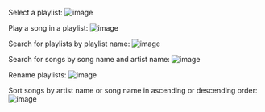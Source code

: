 Select a playlist:
![image](https://github.com/user-attachments/assets/eac6798a-ee43-4ff8-b21c-f81eeda625b5)

Play a song in a playlist:
![image](https://github.com/user-attachments/assets/1b3d5be5-3622-46c9-a27a-7c120b4e78c1)

Search for playlists by playlist name:
![image](https://github.com/user-attachments/assets/40f8cd64-b862-4f92-a6d7-cd32f5fcf9b3)

Search for songs by song name and artist name:
![image](https://github.com/user-attachments/assets/b5d210d7-3155-41f5-94d1-5caa0d786177)

Rename playlists:
![image](https://github.com/user-attachments/assets/13ca774b-1ef8-4d72-82fd-55e4280c8ebd)

Sort songs by artist name or song name in ascending or descending order:
![image](https://github.com/user-attachments/assets/d7978960-e86b-4942-9d52-47408eda66eb)
